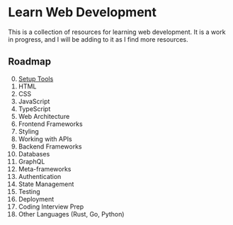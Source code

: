 # Learn Web Development

This is a collection of resources for learning web development. It is a work in progress, and I will be adding to it as I find more resources.

## Roadmap

0.  [Setup Tools](./00-setup-tools/README.md)
1.  HTML
2.  CSS
3.  JavaScript
4.  TypeScript
5.  Web Architecture
6.  Frontend Frameworks
7.  Styling
8.  Working with APIs
9.  Backend Frameworks
10. Databases
11. GraphQL
12. Meta-frameworks
13. Authentication
14. State Management
15. Testing
16. Deployment
17. Coding Interview Prep
18. Other Languages (Rust, Go, Python)
